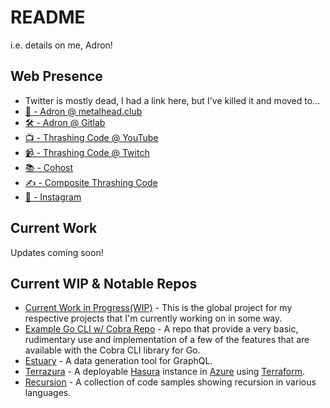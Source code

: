 # README

i.e. details on me, Adron!

## Web Presence

* Twitter is mostly dead, I had a link here, but I've killed it and moved to...
* [🐘 - Adron @ metalhead.club](https://metalhead.club/web/@adron)
* [🛠️ - Adron @ Gitlab](https://gitlab.com/Adron)
* [📺 - Thrashing Code @ YouTube](https://youtube.com/thrashingcode)
* [📹 - Thrashing Code @ Twitch](https://twitch.tv/thrashingcode)
* [📚 - Cohost](https://cohost.org/adron)
* [✍️ - Composite Thrashing Code](https://compositecode.blog)
* [📸 - Instagram](https://www.instagram.com/adron)

## Current Work

Updates coming soon!

## Current WIP & Notable Repos

* [Current Work in Progress(WIP)](https://github.com/users/Adron/projects/2) - This is the global project for my respective projects that I'm currently working on in some way.
* [Example Go CLI w/ Cobra Repo](https://github.com/Adron/cobra-cli-samples) - A repo that provide a very basic, rudimentary use and implementation of a few of the features that are available with the Cobra CLI library for Go.
* [Estuary](https://adron.github.io/estuary/) - A data generation tool for GraphQL.
* [Terrazura](https://adron.github.io/terrazura/) - A deployable [Hasura](https://hasura.io/) instance in [Azure](https://portal.azure.com/) using [Terraform](https://www.terraform.io/downloads).
* [Recursion](https://github.com/Adron/recursions) - A collection of code samples showing recursion in various languages.
